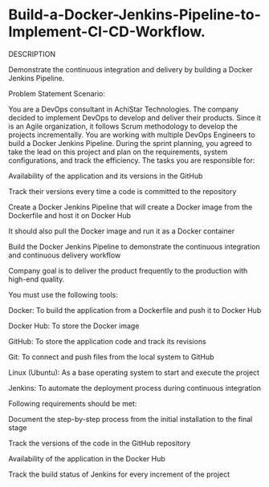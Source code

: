 # Build-a-Docker-Jenkins-Pipeline-to-Implement-CI-CD-Workflow.
DESCRIPTION

Demonstrate the continuous integration and delivery by building a Docker Jenkins Pipeline.

Problem Statement Scenario: 

You are a DevOps consultant in AchiStar Technologies. The company decided to implement DevOps to develop and deliver their products. Since it is an Agile organization, it follows Scrum methodology to develop the projects incrementally. You are working with multiple DevOps Engineers to build a Docker Jenkins Pipeline. During the sprint planning, you agreed to take the lead on this project and plan on the requirements, system configurations, and track the efficiency. The tasks you are responsible for: 

Availability of the application and its versions in the GitHub

Track their versions every time a code is committed to the repository

Create a Docker Jenkins Pipeline that will create a Docker image from the Dockerfile and host it on Docker Hub

It should also pull the Docker image and run it as a Docker container

Build the Docker Jenkins Pipeline to demonstrate the continuous integration and continuous delivery workflow

Company goal is to deliver the product frequently to the production with high-end quality.

You must use the following tools: 

Docker: To build the application from a Dockerfile and push it to Docker Hub

Docker Hub: To store the Docker image

GitHub: To store the application code and track its revisions

Git: To connect and push files from the local system to GitHub

Linux (Ubuntu): As a base operating system to start and execute the project

Jenkins: To automate the deployment process during continuous integration

Following requirements should be met:

Document the step-by-step process from the initial installation to the final stage

Track the versions of the code in the GitHub repository

Availability of the application in the Docker Hub

Track the build status of Jenkins for every increment of the project
